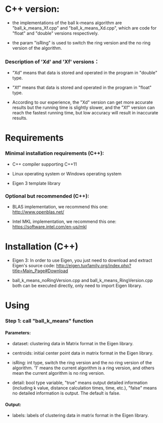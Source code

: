 # C++ version:

* the implementations of the ball k-means algorithm are "ball_k_means_Xf.cpp" and "ball_k_means_Xd.cpp", which are code for "float" and "double" versions respectively.

* the param "isRing" is used to switch the ring version and the no ring version of the algorithm.

### Description of 'Xd' and 'Xf' versions：

* "Xd" means that data is stored and operated in the program in "double" type.

* "Xf" means that data is stored and operated in the program in "float" type.

* According to our experience, the "Xd" version can get more accurate results but the running time is slightly slower, and the "Xf" version can reach the fastest running time, but low accuracy will result in inaccurate results.

# Requirements

### Minimal installation requirements (C++):

* C++ compiler supporting C++11
  
* Linux operating system or Windows operating system

* Eigen 3 template library

### Optional but recommended (C++):

* BLAS implementation, we recommend this one: http://www.openblas.net/
  
* Intel MKL implementation, we recommend this one: https://software.intel.com/en-us/mkl

# Installation (C++)

* Eigen 3: In order to use Eigen, you just need to download and extract Eigen's source code: http://eigen.tuxfamily.org/index.php?title=Main_Page#Download

* ball_k_means_noRingVersion.cpp and ball_k_means_RingVersion.cpp both can be executed directly, only need to import Eigen library.

# Using

### Step 1: call "ball_k_means" function

#### Parameters: 

* dataset: clustering data in Matrix format in the Eigen library.

* centroids: initial center point data in matrix format in the Eigen library.

* isRing: int type, switch the ring version and the no ring version of the algorithm. '1' means the current algorithm is a ring version, and others mean the current algorithm is no ring version.

* detail: bool type variable, "true" means output detailed information (including k value, distance calculation times, time, etc.), "false" means no detailed information is output. The default is false.

#### Output: 

* labels: labels of clustering data in matrix format in the Eigen library.
